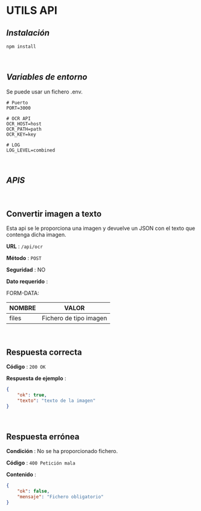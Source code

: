 # UTILS API

## *Instalación*

```bash
npm install
```

&nbsp;

## *Variables de entorno*

Se puede usar un fichero .env.

```properties
# Puerto
PORT=3000

# OCR API
OCR_HOST=host
OCR_PATH=path
OCR_KEY=key

# LOG
LOG_LEVEL=combined
```

&nbsp;

## *APIS*

&nbsp;

## Convertir imagen a texto

Esta api se le proporciona una imagen y devuelve un JSON con el texto que contenga dicha imagen.

**URL** : `/api/ocr`

**Método** : `POST`

**Seguridad** : NO

**Dato requerido** :

FORM-DATA:

|NOMBRE|VALOR|
|---|---|
|files|Fichero de tipo imagen|

&nbsp;

## Respuesta correcta

**Código** : `200 OK`

**Respuesta de ejemplo** :

```json
{
    "ok": true,
    "texto": "texto de la imagen"
}
```

&nbsp;

## Respuesta errónea

**Condición** : No se ha proporcionado fichero.

**Código** : `400 Petición mala`

**Contenido** :

```json
{
    "ok": false,
    "mensaje": "Fichero obligatorio"
}
```
